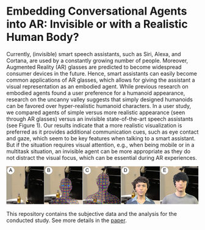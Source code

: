 # Embedding Conversational Agents into AR: Invisible or with a Realistic Human Body?
Currently, (invisible) smart speech assistants, such as Siri, Alexa, and Cortana, are used by a constantly growing number of people. Moreover, Augmented Reality (AR) glasses are predicted to become widespread consumer devices in the future. Hence, smart assistants can easily become common applications of AR glasses, which allows for giving the assistant a visual representation as an embodied agent. While previous research on embodied agents found a user preference for a humanoid appearance, research on the uncanny valley suggests that simply designed humanoids can be favored over hyper-realistic humanoid characters. In a user study, we compared agents of simple versus more realistic appearance (seen through AR glasses) versus an invisible state-of-the-art speech assistants (see Figure 1). Our results indicate that a more realistic visualization is preferred as it provides additional communication cues, such as eye contact and gaze, which seem to be key features when talking to a smart assistant. But if the situation requires visual attention, e.g., when being mobile or in a multitask situation, an invisible agent can be more appropriate as they do not distract the visual focus, which can be essential during AR experiences.

<img src="teaser.PNG" width="1000">

This repository contains the subjective data and the analysis for the conducted study. See more details in the <a href="Paper_Embedding Conversational Agents into AR.pdf">paper</a>.
